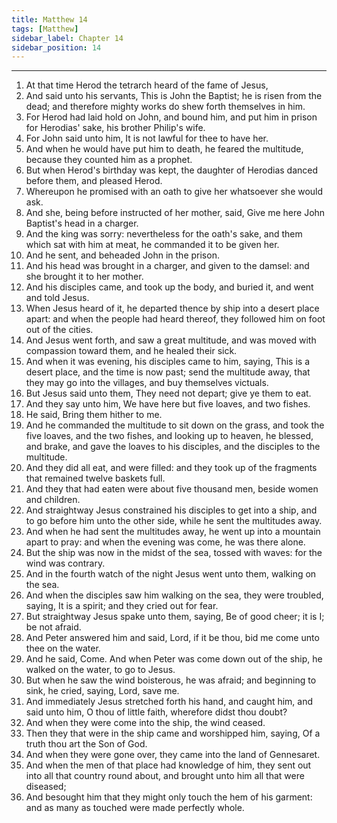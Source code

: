 ```yaml
---
title: Matthew 14
tags: [Matthew]
sidebar_label: Chapter 14
sidebar_position: 14
---
```


---
1. At that time Herod the tetrarch heard of the fame of Jesus,
2. And said unto his servants, This is John the Baptist; he is risen from the dead; and therefore mighty works do shew forth themselves in him.
3. For Herod had laid hold on John, and bound him, and put him in prison for Herodias' sake, his brother Philip's wife.
4. For John said unto him, It is not lawful for thee to have her.
5. And when he would have put him to death, he feared the multitude, because they counted him as a prophet.
6. But when Herod's birthday was kept, the daughter of Herodias danced before them, and pleased Herod.
7. Whereupon he promised with an oath to give her whatsoever she would ask.
8. And she, being before instructed of her mother, said, Give me here John Baptist's head in a charger.
9. And the king was sorry: nevertheless for the oath's sake, and them which sat with him at meat, he commanded it to be given her.
10. And he sent, and beheaded John in the prison.
11. And his head was brought in a charger, and given to the damsel: and she brought it to her mother.
12. And his disciples came, and took up the body, and buried it, and went and told Jesus.
13. When Jesus heard of it, he departed thence by ship into a desert place apart: and when the people had heard thereof, they followed him on foot out of the cities.
14. And Jesus went forth, and saw a great multitude, and was moved with compassion toward them, and he healed their sick.
15. And when it was evening, his disciples came to him, saying, This is a desert place, and the time is now past; send the multitude away, that they may go into the villages, and buy themselves victuals.
16. But Jesus said unto them, They need not depart; give ye them to eat.
17. And they say unto him, We have here but five loaves, and two fishes.
18. He said, Bring them hither to me.
19. And he commanded the multitude to sit down on the grass, and took the five loaves, and the two fishes, and looking up to heaven, he blessed, and brake, and gave the loaves to his disciples, and the disciples to the multitude.
20. And they did all eat, and were filled: and they took up of the fragments that remained twelve baskets full.
21. And they that had eaten were about five thousand men, beside women and children.
22. And straightway Jesus constrained his disciples to get into a ship, and to go before him unto the other side, while he sent the multitudes away.
23. And when he had sent the multitudes away, he went up into a mountain apart to pray: and when the evening was come, he was there alone.
24. But the ship was now in the midst of the sea, tossed with waves: for the wind was contrary.
25. And in the fourth watch of the night Jesus went unto them, walking on the sea.
26. And when the disciples saw him walking on the sea, they were troubled, saying, It is a spirit; and they cried out for fear.
27. But straightway Jesus spake unto them, saying, Be of good cheer; it is I; be not afraid.
28. And Peter answered him and said, Lord, if it be thou, bid me come unto thee on the water.
29. And he said, Come. And when Peter was come down out of the ship, he walked on the water, to go to Jesus.
30. But when he saw the wind boisterous, he was afraid; and beginning to sink, he cried, saying, Lord, save me.
31. And immediately Jesus stretched forth his hand, and caught him, and said unto him, O thou of little faith, wherefore didst thou doubt?
32. And when they were come into the ship, the wind ceased.
33. Then they that were in the ship came and worshipped him, saying, Of a truth thou art the Son of God.
34. And when they were gone over, they came into the land of Gennesaret.
35. And when the men of that place had knowledge of him, they sent out into all that country round about, and brought unto him all that were diseased;
36. And besought him that they might only touch the hem of his garment: and as many as touched were made perfectly whole.